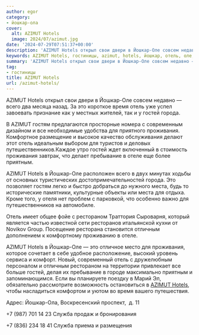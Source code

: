 ```yaml
---
author: egor
category:
- йошкар-ола
cover:
  alt: AZIMUT Hotels
  image: 2024/07/azimut.jpg
date: '2024-07-29T07:51:37+00:00'
description: 'AZIMUT Hotels открыл свои двери в Йошкар-Оле совсем недавно — всего два месяца назад. За это короткое время отель уже успел завоевать признание как у...'
keywords: AZIMUT Hotels, гостиницы, azimut, hotels, йошкар, отель, оле, это, гостей, проживания, время, города, гостям, путешественников, пребывание, отеле, приятным
summary: 'AZIMUT Hotels открыл свои двери в Йошкар-Оле совсем недавно — всего два месяца назад. За это короткое время отель уже успел завоевать признание как у...'
tag:
- гостиницы
title: AZIMUT Hotels
url: /azimut-hotels/
---
```


AZIMUT Hotels открыл свои двери в Йошкар-Оле совсем недавно — всего два месяца назад. За это короткое время отель уже успел завоевать признание как у местных жителей, так и у гостей города.

В AZIMUT гостям предлагаются просторные номера с современным дизайном и все необходимые удобства для приятного проживания. Комфортное размещение и высокое качество обслуживания делают этот отель идеальным выбором для туристов и деловых путешественников.Каждое утро гостей ждет включенный в стоимость проживания завтрак, что делает пребывание в отеле еще более приятным.

AZIMUT Hotels в Йошкар-Оле расположен всего в двух минутах ходьбы от основных туристических достопримечательностей города. Это позволяет гостям легко и быстро добраться до нужного места, будь то исторические памятники, культурные объекты или места для отдыха. Кроме того, у отеля нет проблем с парковкой, что особенно важно для путешественников на автомобиле.

Отель имеет общее фойе с рестораном Траттория Сыроварня, который является частью известной сети ресторанов итальянской кухни от Novikov Group. Посещение ресторана становится отличным дополнением к комфортному проживанию в отеле.

AZIMUT Hotels в Йошкар-Оле — это отличное место для проживания, которое сочетает в себе удобное расположение, высокий уровень сервиса и комфорт. Новый, современный отель с дружелюбным персоналом и отличным рестораном на территории привлекает все больше гостей, делая их пребывание в городе максимально приятным и запоминающимся. Если вы планируете поездку в Марий Эл, обязательно рассмотрите возможность остановиться в [AZIMUT Hotels](https://azimuthotels.com/ru/yoshkar-ola/azimut-hotel-yoshkar-ola), чтобы насладиться комфортом и уютом во время вашего путешествия.

Адрес: Йошкар-Ола, Воскресенский проспект,  д. 11

+7 (987) 701 14 23 Служба продаж и бронирования

+7 (836) 234 18 41 Служба приема и размещения